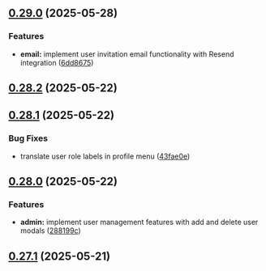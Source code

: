 ## [0.29.0](https://github.com/gdamalis/toulmin-lab/compare/v0.28.2...v0.29.0) (2025-05-28)


### Features

* **email:** implement user invitation email functionality with Resend integration ([6dd8675](https://github.com/gdamalis/toulmin-lab/commit/6dd8675c9212679048dbf39affbb10aa55cf3875))

## [0.28.2](https://github.com/gdamalis/toulmin-lab/compare/v0.28.1...v0.28.2) (2025-05-22)

## [0.28.1](https://github.com/gdamalis/toulmin-lab/compare/v0.28.0...v0.28.1) (2025-05-22)


### Bug Fixes

* translate user role labels in profile menu ([43fae0e](https://github.com/gdamalis/toulmin-lab/commit/43fae0e9370fdb6bdc8cdeda7354a3c27857384d))

## [0.28.0](https://github.com/gdamalis/toulmin-lab/compare/v0.27.1...v0.28.0) (2025-05-22)


### Features

* **admin:** implement user management features with add and delete user modals ([288199c](https://github.com/gdamalis/toulmin-lab/commit/288199c840c21fe803055fefd4aab3df66391333))

## [0.27.1](https://github.com/gdamalis/toulmin-lab/compare/v0.27.0...v0.27.1) (2025-05-21)

